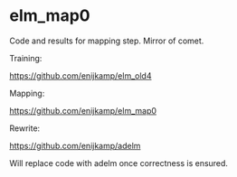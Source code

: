 # elm_map0

Code and results for mapping step. Mirror of comet.

Training:

https://github.com/enijkamp/elm_old4

Mapping:

https://github.com/enijkamp/elm_map0

Rewrite:

https://github.com/enijkamp/adelm

Will replace code with adelm once correctness is ensured.
